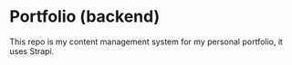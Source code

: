 # Portfolio (backend) 

This repo is my content management system for my personal portfolio, it uses Strapi.
